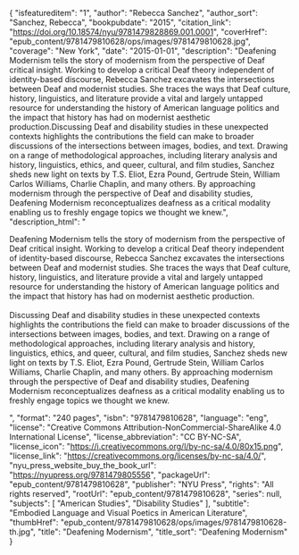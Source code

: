 {
  "isfeatureditem": "1",
  "author": "Rebecca Sanchez",
  "author_sort": "Sanchez, Rebecca",
  "bookpubdate": "2015",
  "citation_link": "https://doi.org/10.18574/nyu/9781479828869.001.0001",
  "coverHref": "epub_content/9781479810628/ops/images/9781479810628.jpg",
  "coverage": "New York",
  "date": "2015-01-01",
  "description": "Deafening Modernism tells the story of modernism from the perspective of Deaf critical insight. Working to develop a critical Deaf theory independent of identity-based discourse, Rebecca Sanchez excavates the intersections between Deaf and modernist studies.  She traces the ways that Deaf culture, history, linguistics, and literature provide a vital and largely untapped resource for understanding the history of American language politics and the impact that history has had on modernist aesthetic production.Discussing Deaf and disability studies in these unexpected contexts highlights the contributions the field can make to broader discussions of the intersections between images, bodies, and text. Drawing on a range of methodological approaches, including literary analysis and history, linguistics, ethics, and queer, cultural, and film studies, Sanchez sheds new light on texts by T.S. Eliot, Ezra Pound, Gertrude Stein, William Carlos Williams, Charlie Chaplin, and many others. By approaching modernism through the perspective of Deaf and disability studies, Deafening Modernism reconceptualizes deafness as a critical modality enabling us to freshly engage topics we thought we knew.",
  "description_html": "<p>Deafening Modernism tells the story of modernism from the perspective of Deaf critical insight. Working to develop a critical Deaf theory independent of identity-based discourse, Rebecca Sanchez excavates the intersections between Deaf and modernist studies.  She traces the ways that Deaf culture, history, linguistics, and literature provide a vital and largely untapped resource for understanding the history of American language politics and the impact that history has had on modernist aesthetic production.<br><br>Discussing Deaf and disability studies in these unexpected contexts highlights the contributions the field can make to broader discussions of the intersections between images, bodies, and text. Drawing on a range of methodological approaches, including literary analysis and history, linguistics, ethics, and queer, cultural, and film studies, Sanchez sheds new light on texts by T.S. Eliot, Ezra Pound, Gertrude Stein, William Carlos Williams, Charlie Chaplin, and many others. By approaching modernism through the perspective of Deaf and disability studies, Deafening Modernism reconceptualizes deafness as a critical modality enabling us to freshly engage topics we thought we knew.</p>",
  "format": "240 pages",
  "isbn": "9781479810628",
  "language": "eng",
  "license": "Creative Commons Attribution-NonCommercial-ShareAlike 4.0 International License",
  "license_abbreviation": "CC BY-NC-SA",
  "license_icon": "https://i.creativecommons.org/l/by-nc-sa/4.0/80x15.png",
  "license_link": "https://creativecommons.org/licenses/by-nc-sa/4.0/",
  "nyu_press_website_buy_the_book_url": "https://nyupress.org/9781479805556",
  "packageUrl": "epub_content/9781479810628",
  "publisher": "NYU Press",
  "rights": "All rights reserved",
  "rootUrl": "epub_content/9781479810628",
  "series": null,
  "subjects": [
    "American Studies",
    "Disability Studies"
  ],
  "subtitle": "Embodied Language and Visual Poetics in American Literature",
  "thumbHref": "epub_content/9781479810628/ops/images/9781479810628-th.jpg",
  "title": "Deafening Modernism",
  "title_sort": "Deafening Modernism"
}

